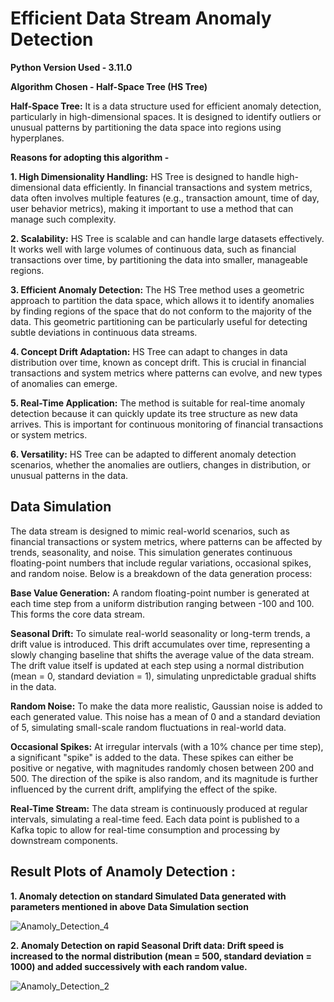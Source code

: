# Efficient Data Stream Anomaly Detection

**Python Version Used - 3.11.0**


**Algorithm Chosen - Half-Space Tree (HS Tree)**

**Half-Space Tree:** It is a data structure used for efficient anomaly detection, particularly in high-dimensional spaces. It is designed to identify outliers or unusual patterns by partitioning the data space into regions using hyperplanes.

**Reasons for adopting this algorithm -**

**1. High Dimensionality Handling:** HS Tree is designed to handle high-dimensional data efficiently. In financial transactions and system metrics, data often involves multiple features (e.g., transaction amount, time of day, user behavior metrics), making it important to use a method that can manage such complexity.

**2. Scalability:** HS Tree is scalable and can handle large datasets effectively. It works well with large volumes of continuous data, such as financial transactions over time, by partitioning the data into smaller, manageable regions.

**3. Efficient Anomaly Detection:** The HS Tree method uses a geometric approach to partition the data space, which allows it to identify anomalies by finding regions of the space that do not conform to the majority of the data. This geometric partitioning can be particularly useful for detecting subtle deviations in continuous data streams.

**4. Concept Drift Adaptation:** HS Tree can adapt to changes in data distribution over time, known as concept drift. This is crucial in financial transactions and system metrics where patterns can evolve, and new types of anomalies can emerge.

**5. Real-Time Application:** The method is suitable for real-time anomaly detection because it can quickly update its tree structure as new data arrives. This is important for continuous monitoring of financial transactions or system metrics.

**6. Versatility:** HS Tree can be adapted to different anomaly detection scenarios, whether the anomalies are outliers, changes in distribution, or unusual patterns in the data.


## Data Simulation

The data stream is designed to mimic real-world scenarios, such as financial transactions or system metrics, where patterns can be affected by trends, seasonality, and noise. This simulation generates continuous floating-point numbers that include regular variations, occasional spikes, and random noise. Below is a breakdown of the data generation process:

**Base Value Generation:**
A random floating-point number is generated at each time step from a uniform distribution ranging between -100 and 100. This forms the core data stream.

**Seasonal Drift:**
To simulate real-world seasonality or long-term trends, a drift value is introduced. This drift accumulates over time, representing a slowly changing baseline that shifts the average value of the data stream. The drift value itself is updated at each step using a normal distribution (mean = 0, standard deviation = 1), simulating unpredictable gradual shifts in the data.

**Random Noise:**
To make the data more realistic, Gaussian noise is added to each generated value. This noise has a mean of 0 and a standard deviation of 5, simulating small-scale random fluctuations in real-world data.

**Occasional Spikes:**
At irregular intervals (with a 10% chance per time step), a significant "spike" is added to the data. These spikes can either be positive or negative, with magnitudes randomly chosen between 200 and 500. The direction of the spike is also random, and its magnitude is further influenced by the current drift, amplifying the effect of the spike.

**Real-Time Stream:**
The data stream is continuously produced at regular intervals, simulating a real-time feed. Each data point is published to a Kafka topic to allow for real-time consumption and processing by downstream components.



## Result Plots of Anamoly Detection :

**1. Anomaly detection on standard Simulated Data generated with parameters mentioned in above Data Simulation section**
   
![Anamoly_Detection_4](https://github.com/user-attachments/assets/44b94bc6-92ad-4106-ab1f-46873e9fec9d)







**2. Anomaly Detection on rapid Seasonal Drift data: Drift speed is increased to the normal distribution (mean = 500, standard deviation = 1000) and added successively with each random value.**


![Anamoly_Detection_2](https://github.com/user-attachments/assets/3bb99c8f-067a-4bba-bb4b-d161de0ee770)



